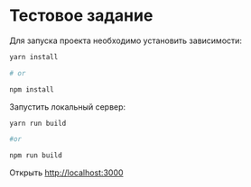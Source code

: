# Тестовое задание

Для запуска проекта необходимо установить зависимости:

```bash
yarn install

# or

npm install
```

Запустить локальный сервер:

```bash
yarn run build

#or

npm run build
```

Открыть <a href="http://localhost:3000" target="_blank">http://localhost:3000</a>
